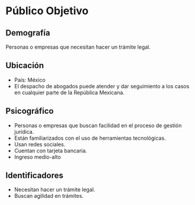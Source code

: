 # Público Objetivo

## Demografía
Personas o empresas que necesitan hacer un trámite legal.

## Ubicación
- País: México
- El despacho de abogados puede atender y dar seguimiento a los casos en cualquier parte de la República Mexicana.

## Psicográfico
- Personas o empresas que buscan facilidad en el proceso de gestión jurídica.
- Están familiarizados con el uso de herramientas tecnológicas.
- Usan redes sociales.
- Cuentan con tarjeta bancaria.
- Ingreso medio-alto

## Identificadores
- Necesitan hacer un trámite legal.
- Buscan agilidad en trámites.
